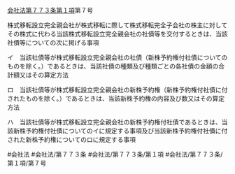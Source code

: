 [会社法第７７３条第１項](会社法＿＿＿＿第７７３条第１項)第７号

株式移転設立完全親会社が株式移転に際して株式移転完全子会社の株主に対してその株式に代わる当該株式移転設立完全親会社の社債等を交付するときは、当該社債等についての次に掲げる事項

イ　当該社債等が株式移転設立完全親会社の社債（新株予約権付社債についてのものを除く。）であるときは、当該社債の種類及び種類ごとの各社債の金額の合計額又はその算定方法

ロ　当該社債等が株式移転設立完全親会社の新株予約権（新株予約権付社債に付されたものを除く。）であるときは、当該新株予約権の内容及び数又はその算定方法

ハ　当該社債等が株式移転設立完全親会社の新株予約権付社債であるときは、当該新株予約権付社債についてのイに規定する事項及び当該新株予約権付社債に付された新株予約権についてのロに規定する事項


#会社法
#会社法/第７７３条
#会社法/第７７３条/第１項
#会社法/第７７３条/第１項/第７号
